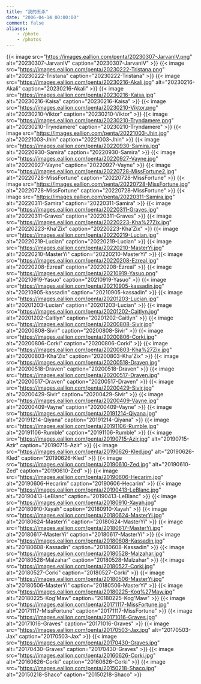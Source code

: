 ```yaml
---
title: "我的五杀"
date: "2006-04-14 00:00:00"
comment: false
aliases:
    - /photo
    - /photos
---
```


{{< image src="https://images.eallion.com/penta/20230307-JarvanIV.png" alt="20230307-JarvanIV" caption="20230307-JarvanIV" >}}
{{< image src="https://images.eallion.com/penta/20230222-Tristana.png" alt="20230222-Tristana" caption="20230222-Tristana" >}}
{{< image src="https://images.eallion.com/penta/20230216-Akali.jpg" alt="20230216-Akali" caption="20230216-Akali" >}}
{{< image src="https://images.eallion.com/penta/20230216-Kaisa.jpg" alt="20230216-Kaisa" caption="20230216-Kaisa" >}}
{{< image src="https://images.eallion.com/penta/20230210-Viktor.png" alt="20230210-Viktor" caption="20230210-Viktor" >}}
{{< image src="https://images.eallion.com/penta/20230210-Tryndamere.png" alt="20230210-Tryndamere" caption="20230210-Tryndamere" >}}
{{< image src="https://images.eallion.com/penta/20221003-Jhin.jpg" alt="20221003-Jhin" caption="20221003-Jhin" >}}
{{< image src="https://images.eallion.com/penta/20220930-Samira.jpg" alt="20220930-Samira" caption="20220930-Samira" >}}
{{< image src="https://images.eallion.com/penta/20220927-Vayne.jpg" alt="20220927-Vayne" caption="20220927-Vayne" >}}
{{< image src="https://images.eallion.com/penta/20220728-MissFortune2.jpg" alt="20220728-MissFortune" caption="20220728-MissFortune" >}}
{{< image src="https://images.eallion.com/penta/20220728-MissFortune.jpg" alt="20220728-MissFortune" caption="20220728-MissFortune" >}}
{{< image src="https://images.eallion.com/penta/20220311-Samira.jpg" alt="20220311-Samira" caption="20220311-Samira" >}}
{{< image src="https://images.eallion.com/penta/20220311-Graves.jpg" alt="20220311-Graves" caption="20220311-Graves" >}}
{{< image src="https://images.eallion.com/penta/20220223-Kha%27Zix.jpg" alt="20220223-Kha'Zix" caption="20220223-Kha'Zix" >}}
{{< image src="https://images.eallion.com/penta/20220219-Lucian.jpg" alt="20220219-Lucian" caption="20220219-Lucian" >}}
{{< image src="https://images.eallion.com/penta/20220210-MasterYi.jpg" alt="20220210-MasterYi" caption="20220210-MasterYi" >}}
{{< image src="https://images.eallion.com/penta/20220208-Ezreal.jpg" alt="20220208-Ezreal" caption="20220208-Ezreal" >}}
{{< image src="https://images.eallion.com/penta/20210919-Yasuo.png" alt="20210919-Yasuo" caption="20210919-Yasuo" >}}
{{< image src="https://images.eallion.com/penta/20210905-kassadin.jpg" alt="20210905-kassadin" caption="20210905-kassadin" >}}
{{< image src="https://images.eallion.com/penta/20201203-Lucian.jpg" alt="20201203-Lucian" caption="20201203-Lucian" >}}
{{< image src="https://images.eallion.com/penta/20201202-Caitlyn.jpg" alt="20201202-Caitlyn" caption="20201202-Caitlyn" >}}
{{< image src="https://images.eallion.com/penta/20200808-Sivir.jpg" alt="20200808-Sivir" caption="20200808-Sivir" >}}
{{< image src="https://images.eallion.com/penta/20200806-Corki.jpg" alt="20200806-Corki" caption="20200806-Corki" >}}
{{< image src="https://images.eallion.com/penta/20200803-Kha%27Zix.jpg" alt="20200803-Kha'Zix" caption="20200803-Kha'Zix" >}}
{{< image src="https://images.eallion.com/penta/20200518-Draven.jpg" alt="20200518-Draven" caption="20200518-Draven" >}}
{{< image src="https://images.eallion.com/penta/20200517-Draven.jpg" alt="20200517-Draven" caption="20200517-Draven" >}}
{{< image src="https://images.eallion.com/penta/20200429-Sivir.jpg" alt="20200429-Sivir" caption="20200429-Sivir" >}}
{{< image src="https://images.eallion.com/penta/20200409-Vayne.jpg" alt="20200409-Vayne" caption="20200409-Vayne" >}}
{{< image src="https://images.eallion.com/penta/20191214-Qiyana.jpg" alt="20191214-Qiyana" caption="20191214-Qiyana" >}}
{{< image src="https://images.eallion.com/penta/20191106-Rumble.jpg" alt="20191106-Rumble" caption="20191106-Rumble" >}}
{{< image src="https://images.eallion.com/penta/20190715-Azir.jpg" alt="20190715-Azir" caption="20190715-Azir" >}}
{{< image src="https://images.eallion.com/penta/20190626-Kled.jpg" alt="20190626-Kled" caption="20190626-Kled" >}}
{{< image src="https://images.eallion.com/penta/20190610-Zed.jpg" alt="20190610-Zed" caption="20190610-Zed" >}}
{{< image src="https://images.eallion.com/penta/20190606-Hecarim.jpg" alt="20190606-Hecarim" caption="20190606-Hecarim" >}}
{{< image src="https://images.eallion.com/penta/20190413-LeBlanc.jpg" alt="20190413-LeBlanc" caption="20190413-LeBlanc" >}}
{{< image src="https://images.eallion.com/penta/20180910-Xayah.jpg" alt="20180910-Xayah" caption="20180910-Xayah" >}}
{{< image src="https://images.eallion.com/penta/20180624-MasterYi.jpg" alt="20180624-MasterYi" caption="20180624-MasterYi" >}}
{{< image src="https://images.eallion.com/penta/20180617-MasterYi.jpg" alt="20180617-MasterYi" caption="20180617-MasterYi" >}}
{{< image src="https://images.eallion.com/penta/20180608-Kassadin.jpg" alt="20180608-Kassadin" caption="20180608-Kassadin" >}}
{{< image src="https://images.eallion.com/penta/20180528-Malzahar.jpg" alt="20180528-Malzahar" caption="20180528-Malzahar" >}}
{{< image src="https://images.eallion.com/penta/20180527-Corki.jpg" alt="20180527-Corki" caption="20180527-Corki" >}}
{{< image src="https://images.eallion.com/penta/20180506-MasterYi.jpg" alt="20180506-MasterYi" caption="20180506-MasterYi" >}}
{{< image src="https://images.eallion.com/penta/20180225-Kog%27Maw.jpg" alt="20180225-Kog'Maw" caption="20180225-Kog'Maw" >}}
{{< image src="https://images.eallion.com/penta/20171117-MissFortune.jpg" alt="20171117-MissFortune" caption="20171117-MissFortune" >}}
{{< image src="https://images.eallion.com/penta/20171016-Graves.jpg" alt="20171016-Graves" caption="20171016-Graves" >}}
{{< image src="https://images.eallion.com/penta/20170503-Jax.jpg" alt="20170503-Jax" caption="20170503-Jax" >}}
{{< image src="https://images.eallion.com/penta/20170430-Graves.jpg" alt="20170430-Graves" caption="20170430-Graves" >}}
{{< image src="https://images.eallion.com/penta/20160626-Corki.jpg" alt="20160626-Corki" caption="20160626-Corki" >}}
{{< image src="https://images.eallion.com/penta/20150218-Shaco.jpg" alt="20150218-Shaco" caption="20150218-Shaco" >}}
